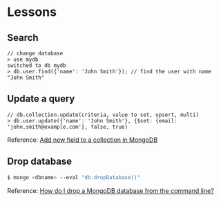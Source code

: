 # Lessons

## Search
```
// change database
> use mydb
switched to db mydb
> db.user.find({'name': 'John Smith'}); // find the user with name "John Smith"
```

## Update a query
```
// db.collection.update(criteria, value to set, upsert, multi)
> db.user.update({'name': 'John Smith'}, {$set: {email: 'john.smith@example.com'}, false, true)
```

Reference: [Add new field to a collection in MongoDB](http://stackoverflow.com/questions/7714216/add-new-field-to-a-collection-in-mongodb/7714428#7714428)

## Drop database

```sh
$ mongo <dbname> --eval "db.dropDatabase()"
```

Reference: [How do I drop a MongoDB database from the command line?](http://stackoverflow.com/questions/8857276/how-do-i-drop-a-mongodb-database-from-the-command-line/8857373#8857373)
